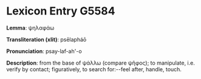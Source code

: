 # Lexicon Entry G5584

**Lemma**: ψηλαφάω

**Transliteration (xlit)**: psēlapháō

**Pronunciation**: psay-laf-ah'-o

**Description**:
from the base of ψάλλω (compare ψῆφος); to manipulate, i.e. verify by contact; figuratively, to search for:--feel after, handle, touch.
